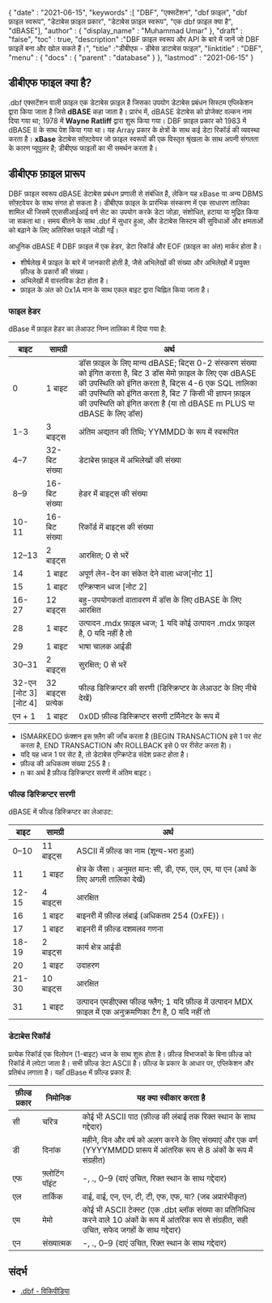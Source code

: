 {
  "date" : "2021-06-15",
  "keywords" :[ "DBF", "एक्सटेंशन", "dbf फ़ाइल", "dbf फ़ाइल स्वरूप", "डेटाबेस फ़ाइल प्रकार", "डेटाबेस फ़ाइल स्वरूप", "एक dbf फ़ाइल क्या है", "dBASE"],
  "author" : {
    "display_name" : "Muhammad Umar"
},
  "draft" : "false",
  "toc" : true,
  "description" :"DBF फ़ाइल स्वरूप और API के बारे में जानें जो DBF फ़ाइलें बना और खोल सकते हैं।",
  "title" :"डीबीएफ - डीबेस डाटाबेस फाइल",
  "linktitle" : "DBF",
  "menu" : {
    "docs" : {
      "parent" : "database"
}
},
  "lastmod" : "2021-06-15"
}

## डीबीएफ फाइल क्या है?
.dbf एक्सटेंशन वाली फ़ाइल एक डेटाबेस फ़ाइल है जिसका उपयोग डेटाबेस प्रबंधन सिस्टम एप्लिकेशन द्वारा किया जाता है जिसे **dBASE** कहा जाता है। प्रारंभ में, dBASE डेटाबेस को प्रोजेक्ट वल्कन नाम दिया गया था; 1978 में **Wayne Ratliff** द्वारा शुरू किया गया। DBF फ़ाइल प्रकार को 1983 में dBASE II के साथ पेश किया गया था। यह Array प्रकार के क्षेत्रों के साथ कई डेटा रिकॉर्ड की व्यवस्था करता है। **xBase** डेटाबेस सॉफ़्टवेयर जो फ़ाइल स्वरूपों की एक विस्तृत श्रृंखला के साथ अपनी संगतता के कारण प्यूपुलर है; डीबीएफ फाइलों का भी समर्थन करता है।

## डीबीएफ फ़ाइल प्रारूप
DBF फ़ाइल स्वरूप dBASE डेटाबेस प्रबंधन प्रणाली से संबंधित है, लेकिन यह xBase या अन्य DBMS सॉफ़्टवेयर के साथ संगत हो सकता है। डीबीएफ फ़ाइल के प्रारंभिक संस्करण में एक साधारण तालिका शामिल थी जिसमें एएससीआईआई वर्ण सेट का उपयोग करके डेटा जोड़ा, संशोधित, हटाया या मुद्रित किया जा सकता था। समय बीतने के साथ .dbf में सुधार हुआ, और डेटाबेस सिस्टम की सुविधाओं और क्षमताओं को बढ़ाने के लिए अतिरिक्त फाइलें जोड़ी गईं।

आधुनिक dBASE में DBF फ़ाइल में एक हेडर, डेटा रिकॉर्ड और EOF (फ़ाइल का अंत) मार्कर होता है।

- शीर्षलेख में फ़ाइल के बारे में जानकारी होती है, जैसे अभिलेखों की संख्या और अभिलेखों में प्रयुक्त फ़ील्ड के प्रकारों की संख्या।
- अभिलेखों में वास्तविक डेटा होता है।
- फ़ाइल के अंत को 0x1A मान के साथ एकल बाइट द्वारा चिह्नित किया जाता है।

### फाइल हेडर
dBase में फ़ाइल हेडर का लेआउट निम्न तालिका में दिया गया है:

| बाइट | सामग्री | अर्थ |
---|---|---|
| 0 | 1 बाइट | डॉस फ़ाइल के लिए मान्य dBASE; बिट्स 0-2 संस्करण संख्या को इंगित करता है, बिट 3 डॉस मेमो फ़ाइल के लिए एक dBASE की उपस्थिति को इंगित करता है, बिट्स 4-6 एक SQL तालिका की उपस्थिति को इंगित करता है, बिट 7 किसी भी ज्ञापन फ़ाइल की उपस्थिति को इंगित करता है (या तो dBASE m PLUS या dBASE के लिए डॉस) |
| 1-3 | 3 बाइट्स | अंतिम अद्यतन की तिथि; YYMMDD के रूप में स्वरूपित |
| 4–7 | 32-बिट संख्या | डेटाबेस फ़ाइल में अभिलेखों की संख्या |
| 8–9 | 16-बिट संख्या | हेडर में बाइट्स की संख्या |
| 10-11 | 16-बिट संख्या | रिकॉर्ड में बाइट्स की संख्या |
| 12–13 | 2 बाइट्स | आरक्षित; 0 से भरें |
| 14 | 1 बाइट | अपूर्ण लेन-देन का संकेत देने वाला ध्वज[नोट 1] |
| 15 | 1 बाइट | एन्क्रिप्शन ध्वज [नोट 2] |
| 16-27 | 12 बाइट्स | बहु-उपयोगकर्ता वातावरण में डॉस के लिए dBASE के लिए आरक्षित |
| 28 | 1 बाइट | उत्पादन .mdx फ़ाइल ध्वज; 1 यदि कोई उत्पादन .mdx फ़ाइल है, 0 यदि नहीं है तो |
| 29 | 1 बाइट | भाषा चालक आईडी |
| 30–31 | 2 बाइट्स | सुरक्षित; 0 से भरें |
| 32-एन [नोट 3] [नोट 4] | 32 बाइट्स प्रत्येक | फील्ड डिस्क्रिप्टर की सरणी (डिस्क्रिप्टर के लेआउट के लिए नीचे देखें) |
| एन + 1 | 1 बाइट | 0x0D फ़ील्ड डिस्क्रिप्टर सरणी टर्मिनेटर के रूप में |

- ISMARKEDO फ़ंक्शन इस फ़्लैग की जाँच करता है (BEGIN TRANSACTION इसे 1 पर सेट करता है, END TRANSACTION और ROLLBACK इसे 0 पर रीसेट करता है)।
- यदि यह ध्वज 1 पर सेट है, तो डेटाबेस एन्क्रिप्टेड संदेश प्रकट होता है।
- फ़ील्ड की अधिकतम संख्या 255 है।
- n का अर्थ है फ़ील्ड डिस्क्रिप्टर सरणी में अंतिम बाइट।

### फील्ड डिस्क्रिप्टर सरणी
dBASE में फील्ड डिस्क्रिप्टर का लेआउट:

| बाइट | सामग्री | अर्थ |
---|---|---|
| 0–10 | 11 बाइट्स | ASCII में फ़ील्ड का नाम (शून्य-भरा हुआ) |
| 11 | 1 बाइट | क्षेत्र के जैसा। अनुमत मान: सी, डी, एफ, एल, एम, या एन (अर्थ के लिए अगली तालिका देखें) |
| 12-15 | 4 बाइट्स | आरक्षित |
| 16 | 1 बाइट | बाइनरी में फ़ील्ड लंबाई (अधिकतम 254 (0xFE))। |
| 17 | 1 बाइट | बाइनरी में फ़ील्ड दशमलव गणना |
| 18-19 | 2 बाइट्स | कार्य क्षेत्र आईडी |
| 20 | 1 बाइट | उदाहरण |
| 21-30 | 10 बाइट्स | आरक्षित |
| 31 | 1 बाइट | उत्पादन एमडीएक्स फील्ड फ्लैग; 1 यदि फ़ील्ड में उत्पादन MDX फ़ाइल में एक अनुक्रमणिका टैग है, 0 यदि नहीं तो |

### डेटाबेस रिकॉर्ड
प्रत्येक रिकॉर्ड एक विलोपन (1-बाइट) ध्वज के साथ शुरू होता है। फ़ील्ड विभाजकों के बिना फ़ील्ड को रिकॉर्ड में लपेटा जाता है। सभी फ़ील्ड डेटा ASCII है। फ़ील्ड के प्रकार के आधार पर, एप्लिकेशन और प्रतिबंध लगाता है। यहाँ dBase में फ़ील्ड प्रकार हैं:

| फ़ील्ड प्रकार | निमोनिक | यह क्या स्वीकार करता है |
-------|-----|----|
| सी | चरित्र | कोई भी ASCII पाठ (फ़ील्ड की लंबाई तक रिक्त स्थान के साथ गद्देदार) |
| डी | दिनांक | महीने, दिन और वर्ष को अलग करने के लिए संख्याएं और एक वर्ण (YYYYMMDD प्रारूप में आंतरिक रूप से 8 अंकों के रूप में संग्रहीत) |
| एफ | फ़्लोटिंग पॉइंट | -, ., 0–9 (दाएं उचित, रिक्त स्थान के साथ गद्देदार) |
| एल | तार्किक | वाई, वाई, एन, एन, टी, टी, एफ, एफ, या? (जब अप्रारंभीकृत) |
| एम | मेमो | कोई भी ASCII टेक्स्ट (एक .dbt ब्लॉक संख्या का प्रतिनिधित्व करने वाले 10 अंकों के रूप में आंतरिक रूप से संग्रहीत, सही उचित, सफेद जगहों के साथ गद्देदार) |
| एन | संख्यात्मक | -, ., 0–9 (दाएं उचित, रिक्त स्थान के साथ गद्देदार) |









## संदर्भ ##

* [.dbf - विकिपीडिया](https://en.wikipedia.org/wiki/.dbf)

